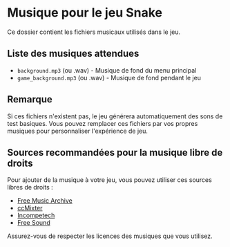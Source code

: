 # Musique pour le jeu Snake

Ce dossier contient les fichiers musicaux utilisés dans le jeu.

## Liste des musiques attendues

- `background.mp3` (ou .wav) - Musique de fond du menu principal
- `game_background.mp3` (ou .wav) - Musique de fond pendant le jeu

## Remarque

Si ces fichiers n'existent pas, le jeu générera automatiquement des sons de test basiques.
Vous pouvez remplacer ces fichiers par vos propres musiques pour personnaliser l'expérience de jeu.

## Sources recommandées pour la musique libre de droits

Pour ajouter de la musique à votre jeu, vous pouvez utiliser ces sources libres de droits :

- [Free Music Archive](https://freemusicarchive.org/)
- [ccMixter](http://ccmixter.org/)
- [Incompetech](https://incompetech.com/music/royalty-free/music.html)
- [Free Sound](https://freesound.org/)

Assurez-vous de respecter les licences des musiques que vous utilisez.
